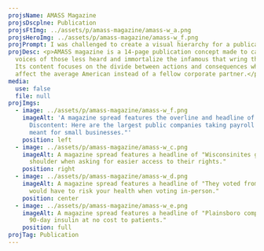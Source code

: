 ```yaml
---
projsName: AMASS Magazine
projsDscplne: Publication
projsFtImg: ../assets/p/amass-magazine/amass-w_a.png
projsHeroImg: ../assets/p/amass-magazine/amass-w_f.png
projPrompt: I was challenged to create a visual hierarchy for a publication.
projDesc: <p>AMASS magazine is a 14-page publication concept made to capture the
  voices of those less heard and immortalize the infamous that wring them dry.
  Its content focuses on the divide between actions and consequences when they
  affect the average American instead of a fellow corporate partner.</p>
media:
  use: false
  file: null
projImgs:
  - image: ../assets/p/amass-magazine/amass-w_f.png
    imageAlt: 'A magazine spread features the overline and headline of "Featured
      Discontent: Here are the largest public companies taking payroll loans
      meant for small businesses."'
    position: left
  - image: ../assets/p/amass-magazine/amass-w_c.png
    imageAlt: A magazine spread features a headline of "Wisconsinites given the cold
      shoulder when asking for easier access to their rights."
    position: right
  - image: ../assets/p/amass-magazine/amass-w_d.png
    imageAlt: A magazine spread features a headline of "They voted from home so you
      would have to risk your health when voting in-person."
    position: center
  - image: ../assets/p/amass-magazine/amass-w_e.png
    imageAlt: A magazine spread features a headline of "Plainsboro company offering
      90-day insulin at no cost to patients."
    position: full
projTag: Publication
---
```

